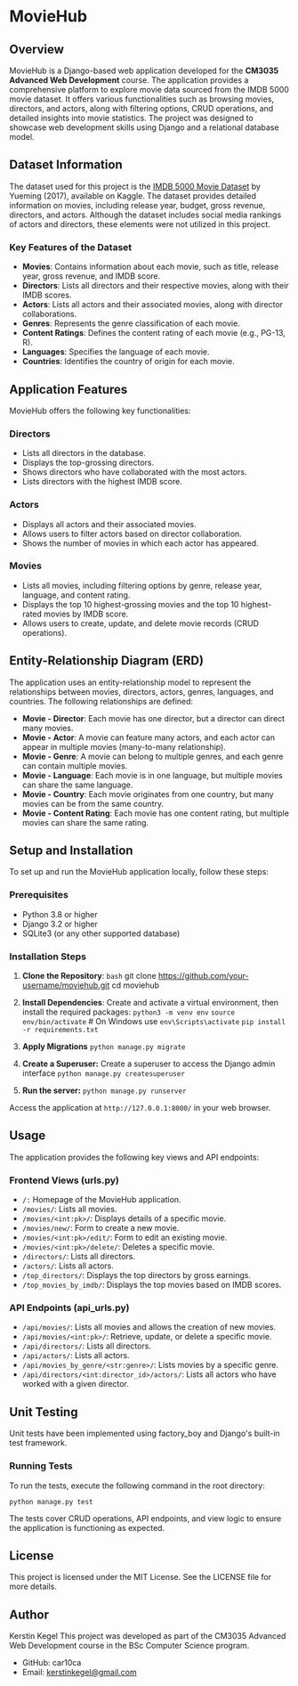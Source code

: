 # MovieHub

## Overview
MovieHub is a Django-based web application developed for the **CM3035 Advanced Web Development** course. The application provides a comprehensive platform to explore movie data sourced from the IMDB 5000 movie dataset. It offers various functionalities such as browsing movies, directors, and actors, along with filtering options, CRUD operations, and detailed insights into movie statistics. The project was designed to showcase web development skills using Django and a relational database model.

## Dataset Information
The dataset used for this project is the [IMDB 5000 Movie Dataset](https://www.kaggle.com/datasets/carolzhangdc/imdb-5000-movie-dataset) by Yueming (2017), available on Kaggle. The dataset provides detailed information on movies, including release year, budget, gross revenue, directors, and actors. Although the dataset includes social media rankings of actors and directors, these elements were not utilized in this project.

### Key Features of the Dataset
- **Movies**: Contains information about each movie, such as title, release year, gross revenue, and IMDB score.
- **Directors**: Lists all directors and their respective movies, along with their IMDB scores.
- **Actors**: Lists all actors and their associated movies, along with director collaborations.
- **Genres**: Represents the genre classification of each movie.
- **Content Ratings**: Defines the content rating of each movie (e.g., PG-13, R).
- **Languages**: Specifies the language of each movie.
- **Countries**: Identifies the country of origin for each movie.

## Application Features
MovieHub offers the following key functionalities:

### Directors
- Lists all directors in the database.
- Displays the top-grossing directors.
- Shows directors who have collaborated with the most actors.
- Lists directors with the highest IMDB score.

### Actors
- Displays all actors and their associated movies.
- Allows users to filter actors based on director collaboration.
- Shows the number of movies in which each actor has appeared.

### Movies
- Lists all movies, including filtering options by genre, release year, language, and content rating.
- Displays the top 10 highest-grossing movies and the top 10 highest-rated movies by IMDB score.
- Allows users to create, update, and delete movie records (CRUD operations).

## Entity-Relationship Diagram (ERD)
The application uses an entity-relationship model to represent the relationships between movies, directors, actors, genres, languages, and countries. The following relationships are defined:

- **Movie - Director**: Each movie has one director, but a director can direct many movies.
- **Movie - Actor**: A movie can feature many actors, and each actor can appear in multiple movies (many-to-many relationship).
- **Movie - Genre**: A movie can belong to multiple genres, and each genre can contain multiple movies.
- **Movie - Language**: Each movie is in one language, but multiple movies can share the same language.
- **Movie - Country**: Each movie originates from one country, but many movies can be from the same country.
- **Movie - Content Rating**: Each movie has one content rating, but multiple movies can share the same rating.

## Setup and Installation
To set up and run the MovieHub application locally, follow these steps:

### Prerequisites
- Python 3.8 or higher
- Django 3.2 or higher
- SQLite3 (or any other supported database)

### Installation Steps
1. **Clone the Repository**:
   ```bash```
   git clone https://github.com/your-username/moviehub.git
   cd moviehub


2. **Install Dependencies**:
Create and activate a virtual environment, then install the required packages:
`python3 -m venv env`
`source env/bin/activate`  # On Windows use `env\Scripts\activate`
`pip install -r requirements.txt`

3. **Apply Migrations**
`python manage.py migrate`

4. **Create a Superuser:**
Create a superuser to access the Django admin interface
`python manage.py createsuperuser`

5. **Run the server:**
`python manage.py runserver`

Access the application at `http://127.0.0.1:8000/` in your web browser.

## Usage
The application provides the following key views and API endpoints:

### Frontend Views (urls.py)
- `/:` Homepage of the MovieHub application.
- `/movies/`: Lists all movies.
- `/movies/<int:pk>/`: Displays details of a specific movie.
- `/movies/new/`: Form to create a new movie.
- `/movies/<int:pk>/edit/`: Form to edit an existing movie.
- `/movies/<int:pk>/delete/`: Deletes a specific movie.
- `/directors/`: Lists all directors.
- `/actors/`: Lists all actors.
- `/top_directors/`: Displays the top directors by gross earnings.
- `/top_movies_by_imdb/`: Displays the top movies based on IMDB scores.

### API Endpoints (api_urls.py)
- `/api/movies/`: Lists all movies and allows the creation of new movies.
- `/api/movies/<int:pk>/`: Retrieve, update, or delete a specific movie.
- `/api/directors/`: Lists all directors.
- `/api/actors/`: Lists all actors.
- `/api/movies_by_genre/<str:genre>/`: Lists movies by a specific genre.
- `/api/directors/<int:director_id>/actors/`: Lists all actors who have worked with a given director.

## Unit Testing
Unit tests have been implemented using factory_boy and Django's built-in test framework.

### Running Tests
To run the tests, execute the following command in the root directory:

`python manage.py test`

The tests cover CRUD operations, API endpoints, and view logic to ensure the application is functioning as expected.

## License
This project is licensed under the MIT License. See the LICENSE file for more details.

## Author
Kerstin Kegel
This project was developed as part of the CM3035 Advanced Web Development course in the BSc Computer Science program.

- GitHub: car10ca
- Email: kerstinkegel@gmail.com
